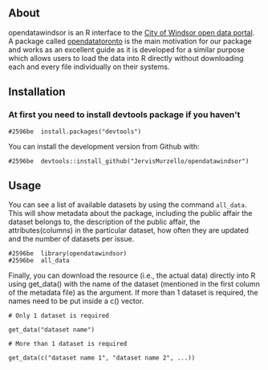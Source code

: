 ## About
opendatawindsor is an R interface to the [City of Windsor open data portal](https://opendata.citywindsor.ca/). A package called [opendatatoronto](https://github.com/sharlagelfand/opendatatoronto) is the main motivation for our package and works as an excellent guide as it is developed for a similar purpose which allows users to load the data into R directly without downloading each and every file individually on their systems.

## Installation

### At first you need to install devtools package if you haven't

```
#2596be  install.packages("devtools")
```

You can install the development version from Github with:

```
#2596be  devtools::install_github("JervisMurzello/opendatawindsor")
```

## Usage

You can see a list of available datasets by using the command ``` all_data ```. This will show metadata about the package, including the public affair the dataset belongs to, the description of the public affair, the attributes(columns) in the particular dataset, how often they are updated and the number of datasets per issue.

```
#2596be  library(opendatawindsor)
#2596be  all_data
```
Finally, you can download the resource (i.e., the actual data) directly into R using get_data() with the name of the dataset (mentioned in the first column of the metadata file) as the argument. If more than 1 dataset is required, the names need to be put inside a c() vector.

```
# Only 1 dataset is required

get_data("dataset name")

# More than 1 dataset is required

get_data(c("dataset name 1", "dataset name 2", ...))

```
